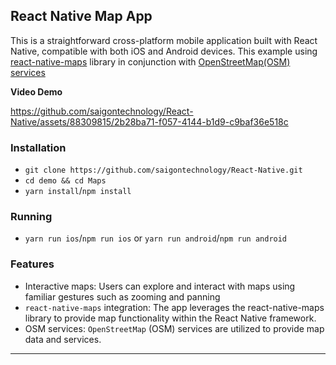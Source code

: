 ## React Native Map App

This is a straightforward cross-platform mobile application built with React Native, compatible with both iOS and Android devices. This example using [react-native-maps](https://github.com/react-native-maps/react-native-maps) library in conjunction with [OpenStreetMap(OSM) services](https://www.openstreetmap.org) 

**Video Demo**

https://github.com/saigontechnology/React-Native/assets/88309815/2b28ba71-f057-4144-b1d9-c9baf36e518c

### Installation

- `git clone https://github.com/saigontechnology/React-Native.git`
- `cd demo && cd Maps` 
- `yarn install`/`npm install`

### Running

- `yarn run ios`/`npm run ios` or `yarn run android`/`npm run android`

### Features

- Interactive maps: Users can explore and interact with maps using familiar gestures such as zooming and panning
- `react-native-maps` integration: The app leverages the react-native-maps library to provide map functionality within the React 
Native framework.
- OSM services: `OpenStreetMap` (OSM) services are utilized to provide map data and services.

---
